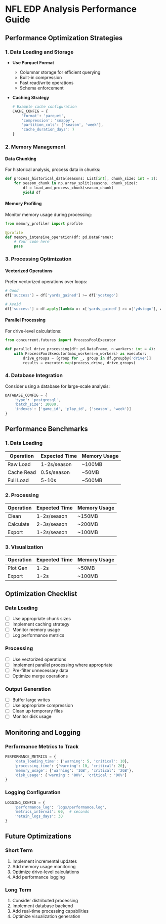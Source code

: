 # NFL EDP Analysis Performance Guide

## Performance Optimization Strategies

### 1. Data Loading and Storage
- **Use Parquet Format**
  - Columnar storage for efficient querying
  - Built-in compression
  - Fast read/write operations
  - Schema enforcement

- **Caching Strategy**
  ```python
  # Example cache configuration
  CACHE_CONFIG = {
      'format': 'parquet',
      'compression': 'snappy',
      'partition_cols': ['season', 'week'],
      'cache_duration_days': 7
  }
  ```

### 2. Memory Management

#### Data Chunking
For historical analysis, process data in chunks:
```python
def process_historical_data(seasons: List[int], chunk_size: int = 1):
    for season_chunk in np.array_split(seasons, chunk_size):
        df = load_and_process_chunk(season_chunk)
        yield df
```

#### Memory Profiling
Monitor memory usage during processing:
```python
from memory_profiler import profile

@profile
def memory_intensive_operation(df: pd.DataFrame):
    # Your code here
    pass
```

### 3. Processing Optimization

#### Vectorized Operations
Prefer vectorized operations over loops:
```python
# Good
df['success'] = df['yards_gained'] >= df['ydstogo']

# Avoid
df['success'] = df.apply(lambda x: x['yards_gained'] >= x['ydstogo'], axis=1)
```

#### Parallel Processing
For drive-level calculations:
```python
from concurrent.futures import ProcessPoolExecutor

def parallel_drive_processing(df: pd.DataFrame, n_workers: int = 4):
    with ProcessPoolExecutor(max_workers=n_workers) as executor:
        drive_groups = [group for _, group in df.groupby('drive')]
        results = executor.map(process_drive, drive_groups)
```

### 4. Database Integration
Consider using a database for large-scale analysis:
```python
DATABASE_CONFIG = {
    'type': 'postgresql',
    'batch_size': 10000,
    'indexes': ['game_id', 'play_id', ('season', 'week')]
}
```

## Performance Benchmarks

### 1. Data Loading
| Operation | Expected Time | Memory Usage |
|-----------|---------------|--------------|
| Raw Load  | 1-2s/season   | ~100MB      |
| Cache Read| 0.5s/season   | ~50MB       |
| Full Load | 5-10s         | ~500MB      |

### 2. Processing
| Operation | Expected Time | Memory Usage |
|-----------|---------------|--------------|
| Clean     | 1-2s/season   | ~150MB      |
| Calculate | 2-3s/season   | ~200MB      |
| Export    | 1-2s/season   | ~100MB      |

### 3. Visualization
| Operation | Expected Time | Memory Usage |
|-----------|---------------|--------------|
| Plot Gen  | 1-2s         | ~50MB       |
| Export    | 1-2s         | ~100MB      |

## Optimization Checklist

### Data Loading
- [ ] Use appropriate chunk sizes
- [ ] Implement caching strategy
- [ ] Monitor memory usage
- [ ] Log performance metrics

### Processing
- [ ] Use vectorized operations
- [ ] Implement parallel processing where appropriate
- [ ] Pre-filter unnecessary data
- [ ] Optimize merge operations

### Output Generation
- [ ] Buffer large writes
- [ ] Use appropriate compression
- [ ] Clean up temporary files
- [ ] Monitor disk usage

## Monitoring and Logging

### Performance Metrics to Track
```python
PERFORMANCE_METRICS = {
    'data_loading_time': {'warning': 5, 'critical': 10},
    'processing_time': {'warning': 10, 'critical': 20},
    'memory_usage': {'warning': '1GB', 'critical': '2GB'},
    'disk_usage': {'warning': '80%', 'critical': '90%'}
}
```

### Logging Configuration
```python
LOGGING_CONFIG = {
    'performance_log': 'logs/performance.log',
    'metrics_interval': 60,  # seconds
    'retain_logs_days': 30
}
```

## Future Optimizations

### Short Term
1. Implement incremental updates
2. Add memory usage monitoring
3. Optimize drive-level calculations
4. Add performance logging

### Long Term
1. Consider distributed processing
2. Implement database backend
3. Add real-time processing capabilities
4. Optimize visualization generation 